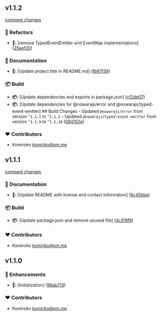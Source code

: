 
## v1.1.2

[compare changes](https://github.com/NowaraJS/logger/compare/v1.1.1...v1.1.2)

### 🧹 Refactors

- **🧹:** [remove TypedEventEmitter and EventMap implementations] ([25eef20](https://github.com/NowaraJS/logger/commit/25eef20))

### 📖 Documentation

- **📖:** [Update project title in README.md] ([fb67f39](https://github.com/NowaraJS/logger/commit/fb67f39))

### 📦 Build

- **📦:** [Update dependencies and exports in package.json] ([cf2de07](https://github.com/NowaraJS/logger/commit/cf2de07))
- **📦:** [Update dependencies for @nowarajs/error and @nowarajs/typed-event-emitter] ## Build Changes - Updated `@nowarajs/error` from version `^1.1.1` to `^1.1.2` - Updated `@nowarajs/typed-event-emitter` from version `^1.1.9` to `^1.1.10` ([084102e](https://github.com/NowaraJS/logger/commit/084102e))

### ❤️ Contributors

- Komiroko <komiriko@pm.me>

## v1.1.1

[compare changes](https://github.com/NowaraJS/logger/compare/v1.1.0...v1.1.1)

### 📖 Documentation

- **📖:** [Update README with license and contact information] ([6c45bba](https://github.com/NowaraJS/logger/commit/6c45bba))

### 📦 Build

- **📦:** [Update package.json and remove unused file] ([dc2f9f9](https://github.com/NowaraJS/logger/commit/dc2f9f9))

### ❤️ Contributors

- Komiroko <komiriko@pm.me>

## v1.1.0


### 🚀 Enhancements

- **🚀:** [Initialization] ([98ab713](https://github.com/NowaraJS/logger/commit/98ab713))

### ❤️ Contributors

- Komiroko <komiriko@pm.me>

